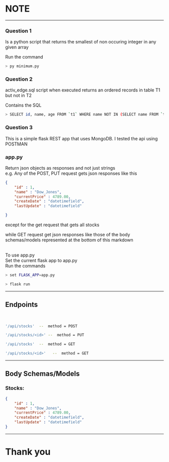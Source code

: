 # NOTE
<hr>

### Question 1
Is a python script that returns the smallest of non occuring integer in any given array<br>

Run the command
```bash
> py minimum.py
```

### Question 2
activ_edge.sql script when executed returns an ordered records in table T1 but not in T2<br>

Contains the SQL
```bash
> SELECT id, name, age FROM `t1` WHERE name NOT IN (SELECT name FROM `t2`)
```

### Question 3
This is a simple flask REST app that uses MongoDB.
I tested the api using POSTMAN

### app.py
Return json objects as responses and not just strings <br>
e.g. Any of the POST, PUT request gets json responses like this
```json
{
    "id" : 1,
    "name" : "Dow_Jones",
    "currentPrice" : 4789.00,
    "createDate" : "datetimefield",
    "lastUpdate" : "datetimefield"

}
```
except for the get request that gets all stocks

while GET request get json responses like those of the 
body schemas/models represented at the bottom of this markdown <br>

<br>
To use app.py <br>
Set the current flask app to app.py <br>
Run the commands <br>

```bash
> set FLASK_APP=app.py
```
```bash
> flask run
```

<hr>

## Endpoints
<br>

```bash
'/api/stocks'  --  method = POST
```
```bash
'/api/stocks/<id>' --  method = PUT
```
```bash
'/api/stocks'  --  method = GET
```
```bash
'/api/stocks/<id>'   --  method = GET
```

<hr>

## Body Schemas/Models
### Stocks:
```json
{
    "id" : 1,
    "name" : "Dow_Jones",
    "currentPrice" : 4789.00,
    "createDate" : "datetimefield",
    "lastUpdate" : "datetimefield"
}
```
<hr>

# Thank you
